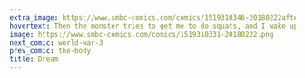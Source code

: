```yaml
---
extra_image: https://www.smbc-comics.com/comics/1519310346-20180222after.png
hovertext: Then the monster tries to get me to do squats, and I wake up screaming.
image: https://www.smbc-comics.com/comics/1519310331-20180222.png
next_comic: world-war-3
prev_comic: the-body
title: Dream
---
```


